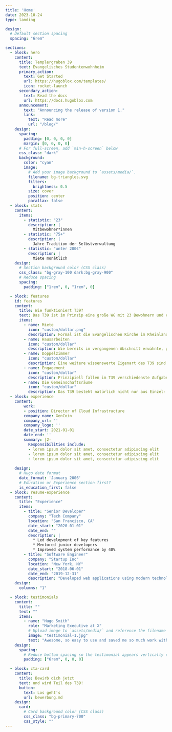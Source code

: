 ```yaml
---
title: 'Home'
date: 2023-10-24
type: landing

design:
  # Default section spacing
  spacing: "6rem"

sections:
  - block: hero
    content:
      title: Templergraben 39
      text: Evangelisches Studentenwohnheim
      primary_action:
        text: Get Started
        url: https://hugoblox.com/templates/
        icon: rocket-launch
      secondary_action:
        text: Read the docs
        url: https://docs.hugoblox.com
      announcement:
        text: "Announcing the release of version 1."
        link:
          text: "Read more"
          url: "/blog/"
    design:
      spacing:
        padding: [0, 0, 0, 0]
        margin: [0, 0, 0, 0]
      # For full-screen, add `min-h-screen` below
      css_class: "dark"
      background:
        color: "cyan"
        image:
          # Add your image background to `assets/media/`.
          filename: bg-triangles.svg
          filters:
            brightness: 0.5
          size: cover
          position: center
          parallax: false
  - block: stats
    content:
      items:
        - statistic: "23"
          description: |
            Mitbewohner*innen
        - statistic: "75+"
          description: |
            Jahre Tradition der Selbstverwaltung
        - statistic: "unter 200€"
          description: |
            Miete monätlich
    design:
      # Section background color (CSS class)
      css_class: "bg-gray-100 dark:bg-gray-900"
      # Reduce spacing
      spacing:
        padding: ["1rem", 0, "1rem", 0]

  - block: features
    id: features
    content:
      title: Wie funktioniert T39?
      text: Das T39 ist im Prinzip eine große WG mit 23 Bewohnern und ein paar Besonderheiten.
      items:
        - name: Miete
          icon: "custom/dollar.png"
          description: Formal ist die Evangelischen Kirche im Rheinland freier Träger des Gebäudes. Das bedeutet, die Kirche ist Eigentümer, verlangt aber keine Abgaben von uns. Weiter haben wir im Gegensatz zu anderen Wohnheimen keine Angestellten wie Reinigungsfachkräfte oder einen Hausmeister. Somit bleiben im wesentliche Grundbesitzabgaben an die Stadt Aachen und die Kosten für Wasser, Strom und Gas.
        - name: Hausarbeiten
          icon: "custom/dollar"
          description: Wie bereits im vergangenen Abschnitt erwähnte, gibt es weder bezahlte Reinigungskräfte, Hausmeister, noch einen Vermieter im herkömmlichen Sinne. Das T39 ist selbstverwaltet, was in Nordrhein-Westfalen einzigartig ist. Dadurch haben wir eine Menge Freiheiten, die zwangsläufig auch mit Verpflichtungen einhergehen. Dazu wird zu Beginn jedes Semesters eine Hausverwaltung aus drei Mitbewohnern gewählt, die Aufgaben verteilt und sich um die Belange des Hauses kümmert.
        - name: Doppelzimmer
          icon: "custom/dollar"
          description: Eine weitere wissenswerte Eigenart des T39 sind die Doppelzimmer im Erdgeschoss. Jeder Neuzugang wohnt für die erste Zeit im Doppelzimmer und zieht erst später in ein Einzelzimmer in eine der oberen Etagen. Obwohl viele Menschen anfangs überrascht darauf reagieren, hat sich dies bis heute bewährt. Die Bewohner haben so die Möglichkeit, in Sachen Gemeinschaft vieles zu lernen. Wichtig sind hier Flexibilität und Sensibilität im Umgang mit anderen Menschen. Dies ist auch der Geist, der als Grundidee über dem T39 schwebt und den enormen Zusammenhalt ausmacht. Die Miete im Doppelzimmer beträgt zurzeit 96 Euro.
        - name: Engagement
          icon: "custom/dollar"
          description: Prinzipiell fallen im T39 verschiedenste Aufgaben an. Wird beispielsweise eine Renovierung beschlossen, werden Ideen gesammelt, die Ausführung und Materialbeschaffung geplant und schlussendlich die Renovierung umgesetzt. Ausserdem gibt es dauerhafte Aufgaben wie die Server Administration oder die Verantwortung für einen der Gemeinschaftsräume. Jeder kann also seine Ideen, Stärken und Projekte umsetzen. Wir freuen uns auf deine.
        - name: Die Gemeinschaftsräume
          icon: "custom/dollar"
          description: Das T39 besteht natürlich nicht nur aus Einzel- und Doppelzimmern. Als Gemeinschaftsräume haben wir unser Wohnzimmer, die Küche und unseren kleinen Garten zur Verfügung. Hier entstehen gemeinschaftliche Aktionen, wie z.B. gemeinsames Kochen, abendliches Zusammensitzen und verschiedene gemeinsam organisierte Feten, wie die jährlich stattfindenden Feuerzangenbowle und Cocktailparty.
  - block: experience
    content:
        work:
        - position: Director of Cloud Infrastructure
        company_name: GenCoin
        company_url: ''
        company_logo: ''
        date_start: 2021-01-01
        date_end: ''
        summary: |2-
          Responsibilities include:
          - lorem ipsum dolor sit amet, consectetur adipiscing elit
          - lorem ipsum dolor sit amet, consectetur adipiscing elit
          - lorem ipsum dolor sit amet, consectetur adipiscing elit
        
    design:
      # Hugo date format
      date_format: 'January 2006'
      # Education or Experience section first?
      is_education_first: false
  - block: resume-experience
    content:
      title: "Experience"
      items:
        - title: "Senior Developer"
          company: "Tech Company"
          location: "San Francisco, CA"
          date_start: "2020-01-01"
          date_end: ""
          description: |
            * Led development of key features
            * Mentored junior developers
            * Improved system performance by 40%
        - title: "Software Engineer"
          company: "Startup Inc"
          location: "New York, NY"
          date_start: "2018-06-01"
          date_end: "2019-12-31"
          description: "Developed web applications using modern technologies"
    design:
      columns: "1"

  - block: testimonials
    content:
      title: ""
      text: ""
      items:
        - name: "Hugo Smith"
          role: "Marketing Executive at X"
          # Upload image to `assets/media/` and reference the filename here
          image: "testimonial-1.jpg"
          text: "Awesome, so easy to use and saved me so much work with the swappable pre-designed sections!"
    design:
      spacing:
        # Reduce bottom spacing so the testimonial appears vertically centered between sections
        padding: ["6rem", 0, 0, 0]

  - block: cta-card
    content:
      title: Bewirb dich jetzt
      text: und wird Teil des T39!
      button:
        text: Los geht's
        url: bewerbung.md
    design:
      card:
        # Card background color (CSS class)
        css_class: "bg-primary-700"
        css_style: ""
---
```

